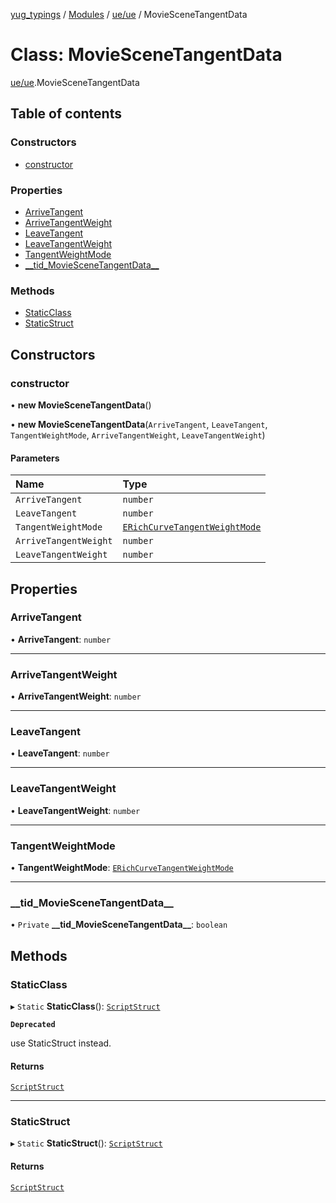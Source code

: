 [yug_typings](../README.md) / [Modules](../modules.md) / [ue/ue](../modules/ue_ue.md) / MovieSceneTangentData

# Class: MovieSceneTangentData

[ue/ue](../modules/ue_ue.md).MovieSceneTangentData

## Table of contents

### Constructors

- [constructor](ue_ue.MovieSceneTangentData.md#constructor)

### Properties

- [ArriveTangent](ue_ue.MovieSceneTangentData.md#arrivetangent)
- [ArriveTangentWeight](ue_ue.MovieSceneTangentData.md#arrivetangentweight)
- [LeaveTangent](ue_ue.MovieSceneTangentData.md#leavetangent)
- [LeaveTangentWeight](ue_ue.MovieSceneTangentData.md#leavetangentweight)
- [TangentWeightMode](ue_ue.MovieSceneTangentData.md#tangentweightmode)
- [\_\_tid\_MovieSceneTangentData\_\_](ue_ue.MovieSceneTangentData.md#__tid_moviescenetangentdata__)

### Methods

- [StaticClass](ue_ue.MovieSceneTangentData.md#staticclass)
- [StaticStruct](ue_ue.MovieSceneTangentData.md#staticstruct)

## Constructors

### constructor

• **new MovieSceneTangentData**()

• **new MovieSceneTangentData**(`ArriveTangent`, `LeaveTangent`, `TangentWeightMode`, `ArriveTangentWeight`, `LeaveTangentWeight`)

#### Parameters

| Name | Type |
| :------ | :------ |
| `ArriveTangent` | `number` |
| `LeaveTangent` | `number` |
| `TangentWeightMode` | [`ERichCurveTangentWeightMode`](../enums/ue_ue.ERichCurveTangentWeightMode.md) |
| `ArriveTangentWeight` | `number` |
| `LeaveTangentWeight` | `number` |

## Properties

### ArriveTangent

• **ArriveTangent**: `number`

___

### ArriveTangentWeight

• **ArriveTangentWeight**: `number`

___

### LeaveTangent

• **LeaveTangent**: `number`

___

### LeaveTangentWeight

• **LeaveTangentWeight**: `number`

___

### TangentWeightMode

• **TangentWeightMode**: [`ERichCurveTangentWeightMode`](../enums/ue_ue.ERichCurveTangentWeightMode.md)

___

### \_\_tid\_MovieSceneTangentData\_\_

• `Private` **\_\_tid\_MovieSceneTangentData\_\_**: `boolean`

## Methods

### StaticClass

▸ `Static` **StaticClass**(): [`ScriptStruct`](ue_ue.ScriptStruct.md)

**`Deprecated`**

use StaticStruct instead.

#### Returns

[`ScriptStruct`](ue_ue.ScriptStruct.md)

___

### StaticStruct

▸ `Static` **StaticStruct**(): [`ScriptStruct`](ue_ue.ScriptStruct.md)

#### Returns

[`ScriptStruct`](ue_ue.ScriptStruct.md)
